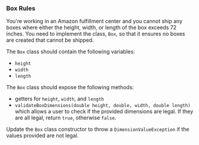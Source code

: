 ### Box Rules

You're working in an Amazon fulfillment center and you cannot ship any boxes where either the height, width, or 
length of the box exceeds 72 inches. You need to implement the class, `Box`, so that it ensures no boxes are 
created that cannot be shipped. 

The `Box` class should contain the following variables:
- `height`
- `width`
- `length`

The `Box` class should expose the following methods:
 - getters for `height`, `width`, and `length`
 - `validateBoxDimensions(double height, double, width, double length)` which allows a user to check if 
   the provided dimensions are legal. If they are all legal, return `true`, otherwise `false`.

Update the `Box` class constructor to throw a `DimensionValueException` if the values provided are not legal.
